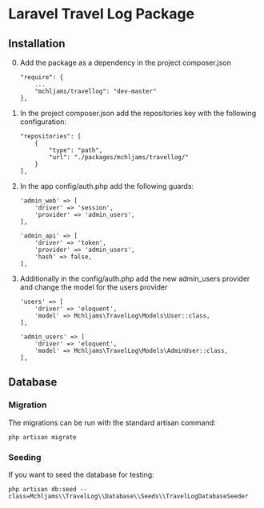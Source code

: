 # Laravel Travel Log Package

## Installation

0. Add the package as a dependency in the project composer.json

    ```
    "require": {
        ...
        "mchljams/travellog": "dev-master"
    },
    ```
1. In the project composer.json add the repositories key with the following configuration:

    ```
    "repositories": [
        {
            "type": "path",
            "url": "./packages/mchljams/travellog/"
        }
    ],
    ```
2. In the app config/auth.php add the following guards:
    ```
    'admin_web' => [
        'driver' => 'session',
        'provider' => 'admin_users',
    ],

    'admin_api' => [
        'driver' => 'token',
        'provider' => 'admin_users',
        'hash' => false,
    ],
    ```
2. Additionally in the config/auth.php add  the new admin_users provider and change the model for the users provider
    ```
    'users' => [
        'driver' => 'eloquent',
        'model' => Mchljams\TravelLog\Models\User::class,
    ],

    'admin_users' => [
        'driver' => 'eloquent',
        'model' => Mchljams\TravelLog\Models\AdminUser::class,
    ],
    ```
    
## Database 


### Migration

The migrations can be run with the standard artisan command:
``` 
php artisan migrate
``` 

### Seeding 
If you want to seed the database for testing:
```
php artisan db:seed --class=Mchljams\\TravelLog\\Database\\Seeds\\TravelLogDatabaseSeeder
```